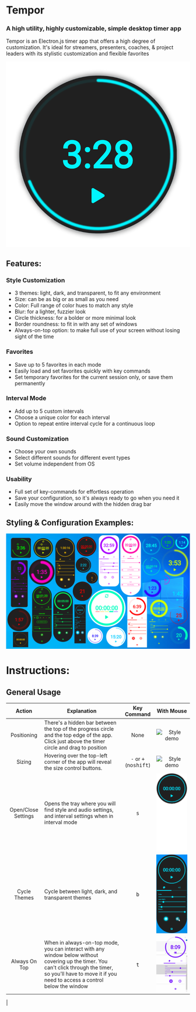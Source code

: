 # Tempor
### A high utility, highly customizable, simple desktop timer app

Tempor is an Electron.js timer app that offers a high degree of customization. It's ideal for streamers, presenters,
coaches, & project leaders with its stylistic customization and flexible favorites

![Style demo](./assets/IntroImageBlue.png)

## Features:

### Style Customization

- 3 themes: light, dark, and transparent, to fit any environment
- Size: can be as big or as small as you need
- Color: Full range of color hues to match any style
- Blur: for a lighter, fuzzier look
- Circle thickness: for a bolder or more minimal look
- Border roundness: to fit in with any set of windows
- Always-on-top option: to make full use of your screen without losing sight of the time

### Favorites

- Save up to 5 favorites in each mode
- Easily load and set favorites quickly with key commands
- Set temporary favorites for the current session only, or save them permanently

### Interval Mode

- Add up to 5 custom intervals
- Choose a unique color for each interval
- Option to repeat entire interval cycle for a continuous loop

### Sound Customization

- Choose your own sounds
- Select different sounds for different event types
- Set volume independent from OS

### Usability

- Full set of key-commands for effortless operation
- Save your configuration, so it's always ready to go when you need it
- Easily move the window around with the hidden drag bar



## Styling & Configuration Examples:
![Style demo](./assets/StyleDemo2.png)


# Instructions:

## General Usage


| Action  | Explanation | Key Command  | With Mouse |
| :---: | ---  | :-----: | :-------------: |
| Positioning | There's a hidden bar between the top of the progress circle and the top edge of the app. Click just above the timer circle and drag to position |  None | ![Style demo](./assets/MovingTheApp.gif)  |
| Sizing | Hovering over the top-left corner of the app will reveal the size control buttons.  | <kbd>-</kbd> or <kbd>+</kbd> (no<kbd>shift</kbd>) | ![Style demo](./assets/ChangingSize.gif)  |
| Open/Close Settings | Opens the tray where you will find style and audio settings, and interval settings when in interval mode | <kbd>s</kbd>  | ![Style demo](./assets/Open-Close2.gif)  |
| Cycle Themes | Cycle between light, dark, and transparent themes | <kbd>b</kbd>  | ![Style demo](./assets/ChangeTheme.gif)  |
| Always On Top | When in always-on-top mode, you can interact with any window below without covering up the timer. You can't click through the timer, so you'll have to move it if you need to access a control below the window | <kbd>t</kbd>  | ![Style demo](./assets/AlwaysOnTop.gif)  |
| 